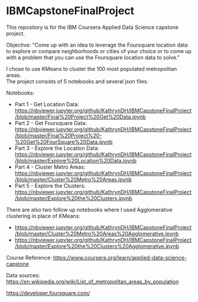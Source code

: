 # IBMCapstoneFinalProject
This repository is for the IBM Coursera Applied Data Science capstone project.  

Objective: "Come up with an idea to leverage the Foursquare location data to explore or compare neighborhoods or cities of your choice or to come up with a problem that you can use the Foursquare location data to solve."  

I chose to use KMeans to cluster the 100 most populated metropolitan areas.  
The project consists of 5 notebooks and several json files.  

Notebooks:  
* Part 1 - Get Location Data: https://nbviewer.jupyter.org/github/KathrynDH/IBMCapstoneFinalProject/blob/master/Final%20Project%20Get%20Data.ipynb  
* Part 2 - Get Foursquare Data: https://nbviewer.jupyter.org/github/KathrynDH/IBMCapstoneFinalProject/blob/master/Final%20Project%20-%20Get%20FourSquare%20Data.ipynb  
* Part 3 - Explore the Location Data: https://nbviewer.jupyter.org/github/KathrynDH/IBMCapstoneFinalProject/blob/master/Explore%20Location%20Data.ipynb  
* Part 4 - Cluster Metro Areas: https://nbviewer.jupyter.org/github/KathrynDH/IBMCapstoneFinalProject/blob/master/Cluster%20Metro%20Areas.ipynb  
* Part 5 - Explore the Clusters: https://nbviewer.jupyter.org/github/KathrynDH/IBMCapstoneFinalProject/blob/master/Explore%20the%20Clusters.ipynb
  
There are also two follow up notebooks where I used Agglomerative clustering in place of KMeans:  
* https://nbviewer.jupyter.org/github/KathrynDH/IBMCapstoneFinalProject/blob/master/Cluster%20Metro%20Areas%20Agglomerative.ipynb  
* https://nbviewer.jupyter.org/github/KathrynDH/IBMCapstoneFinalProject/blob/master/Explore%20the%20Clusters%20Agglomerative.ipynb

Course Reference:
https://www.coursera.org/learn/applied-data-science-capstone  

Data sources:
https://en.wikipedia.org/wiki/List_of_metropolitan_areas_by_population  

https://developer.foursquare.com/
